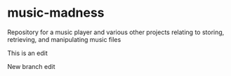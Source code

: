 # music-madness
Repository for a music player and various other projects relating to storing, retrieving, and manipulating music files

This is an edit

New branch edit
